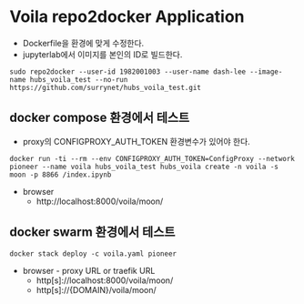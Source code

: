 # Voila repo2docker Application
* Dockerfile을 환경에 맞게 수정한다.
* jupyterlab에서 이미지를 본인의 ID로 빌드한다.
```
sudo repo2docker --user-id 1982001003 --user-name dash-lee --image-name hubs_voila_test --no-run https://github.com/surrynet/hubs_voila_test.git 
```
## docker compose 환경에서 테스트
* proxy의 CONFIGPROXY_AUTH_TOKEN 환경변수가 있어야 한다.
```
docker run -ti --rm --env CONFIGPROXY_AUTH_TOKEN=ConfigProxy --network pioneer --name voila hubs_voila_test hubs_voila create -n voila -s moon -p 8866 /index.ipynb
```
* browser
  * http://localhost:8000/voila/moon/
## docker swarm 환경에서 테스트
```
docker stack deploy -c voila.yaml pioneer
```
* browser - proxy URL or traefik URL
  * http[s]://localhost:8000/voila/moon/
  * http[s]://{DOMAIN}/voila/moon/
